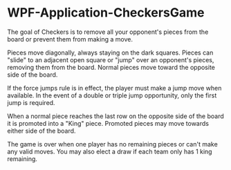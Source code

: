 # WPF-Application-CheckersGame

The goal of Checkers is to remove all your opponent's pieces from the board or prevent them from making a move.

Pieces move diagonally, always staying on the dark squares. Pieces can "slide" to an adjacent open square or "jump" over an opponent's pieces, removing them from the board. Normal pieces move toward the opposite side of the board.

If the force jumps rule is in effect, the player must make a jump move when available. In the event of a double or triple jump opportunity, only the first jump is required.

When a normal piece reaches the last row on the opposite side of the board it is promoted into a "King" piece. Promoted pieces may move towards either side of the board.

The game is over when one player has no remaining pieces or can't make any valid moves. You may also elect a draw if each team only has 1 king remaining.
